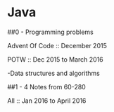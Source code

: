 # Java

##0 - Programming problems
    
  Advent Of Code :: December 2015
  
  POTW :: Dec 2015 to March 2016
  
  -Data structures and algorithms 

##1 - 4 Notes from 60-280

  All :: Jan 2016 to April 2016 
